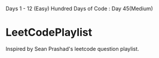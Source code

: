 Days 1 - 12 (Easy)
Hundred Days of Code : Day 45(Medium)
# LeetCodePlaylist
Inspired by Sean Prashad's leetcode question playlist.
